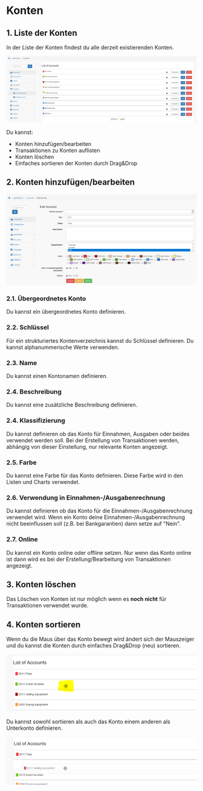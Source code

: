 # Konten

## 1. Liste der Konten

In der Liste der Konten findest du alle derzeit existierenden Konten.

![Liste der Konten](../../.gitbook/assets/accounts.png)

Du kannst:

* Konten hinzufügen/bearbeiten
* Transaktionen zu Konten auflisten
* Konten löschen
* Einfaches sortieren der Konten durch Drag&Drop

## 2. Konten hinzufügen/bearbeiten

![Erstellen von Konten](../../.gitbook/assets/accounts_edit.png)

### 2.1. Übergeordnetes Konto

Du kannst ein übergeordnetes Konto definieren.

### 2.2. Schlüssel

Für ein strukturiertes Kontenverzeichnis kannst du Schlüssel definieren. Du kannst alphanummerische Werte verwenden.

### 2.3. Name

Du kannst einen Kontonamen definieren.

### 2.4. Beschreibung

Du kannst eine zusätzliche Beschreibung definieren.

### 2.4. Klassifizierung

Du kannst definieren ob das Konto für Einnahmen, Ausgaben oder beides verwendet werden soll. Bei der Erstellung von Transaktionen werden, abhängig von dieser Einstellung, nur relevante Konten angezeigt.

### 2.5. Farbe

Du kannst eine Farbe für das Konto definieren. Diese Farbe wird in den Listen und Charts verwendet.

### 2.6. Verwendung in Einnahmen-/Ausgabenrechnung

Du kannst definieren ob das Konto für die Einnahmen-/Ausgabenrechnung verwendet wird. Wenn ein Konto deine Einnahmen-/Ausgabenrechnung nicht beeinflussen soll \(z.B. bei Bankgarantien\) dann setze auf "Nein".

### 2.7. Online

Du kannst ein Konto online oder offline setzen. Nur wenn das Konto online ist dann wird es bei der Erstellung/Bearbeitung von Transaktionen angezeigt.

## 3. Konten löschen

Das Löschen von Konten ist nur möglich wenn es **noch nicht** für Transaktionen verwendet wurde.

## 4. Konten sortieren

Wenn du die Maus über das Konto bewegt wird ändert sich der Mauszeiger und du kannst die Konten durch einfaches Drag&Drop \(neu\) sortieren.

![Sortieren von Konten](../../.gitbook/assets/accounts_sort1.png)

Du kannst sowohl sortieren als auch das Konto einem anderen als Unterkonto definieren.

![Sortieren von Konten](../../.gitbook/assets/accounts_sort2.png)

